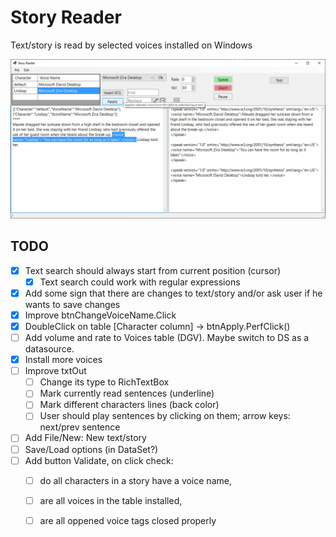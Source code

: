 # Story Reader
Text/story is read by selected voices installed on Windows

![Story Reader - Main Window](ScreenShots/FrmMain.png)

## TODO
- [x] Text search should always start from current position (cursor)
	- [x] Text search could work with regular expressions
- [x] Add some sign that there are changes to text/story and/or ask user if he wants to save changes
- [x] Improve btnChangeVoiceName.Click
- [x] DoubleClick on table [Character column] -> btnApply.PerfClick()
- [ ] Add volume and rate to Voices table (DGV). Maybe switch to DS as a datasource.
- [x] Install more voices
- [ ] Improve txtOut
	- [ ] Change its type to RichTextBox
	- [ ] Mark currently read sentences (underline)
	- [ ] Mark different characters lines (back color)
	- [ ] User should play sentences by clicking on them; arrow keys: next/prev sentence
- [ ] Add File/New: New text/story
- [ ] Save/Load options (in DataSet?)
- [ ] Add button Validate, on click check:
	- [ ] do all characters in a story have a voice name, 
	- [ ] are all voices in the table installed,
	- [ ] are all oppened voice tags closed properly

